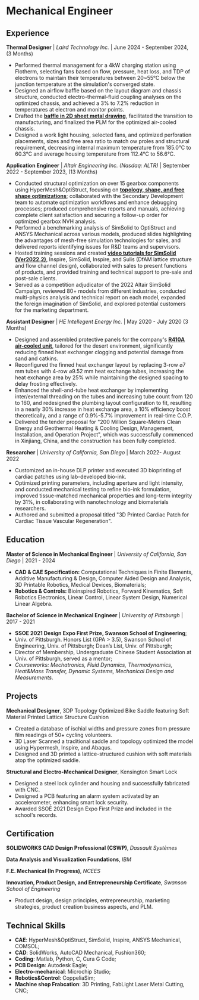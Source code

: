 # Mechanical Engineer

## Experience
**Thermal Designer** | *Laird Technology Inc.* | June 2024 - September 2024, (3 Months)
- Performed thermal management for a 4kW charging station using Flotherm, selecting fans based on flow, pressure, heat loss, and TDP of electrons to maintain their temperatures between 20~55°C below the junction temperature at the simulation's converged state.
- Designed an airflow baffle based on the layout diagram and chassis structure, conducted electro-thermal-fluid coupling analyses on the optimized chassis, and achieved a 3% to 7.2% reduction in temperatures at electron and monitor points.
- Drafted the [<b><u>baffle in 2D sheet metal drawing</u></b>](/Thermal_Samples/4kW_Buffle_SECC.jpg), facilitated the transition to manufacturing, and finalized the PLM for the optimized air-cooled chassis.
- Designed a work light housing, selected fans, and optimized perforation placements, sizes and free area ratio to match ow proles and structural requirement, decreasing internal maximum temperature from 185.0°C to 60.3°C and average housing temperature from 112.4°C to 56.6°C.
  
**Application Engineer** | *Altair Engineering Inc. (Nasdaq: ALTR)* | September 2022 - September 2023, (13 Months)
- Conducted structural optimization on over 15 gearbox components using HyperMesh&OptiStruct, focusing on [<b><u>topology, shape, and free shape optimizations</u></b>](/Altair_Intern_Samples/Gearbox_Sample/Altair_1.md); collaborated with the Secondary Development team to automate optimization workflows and enhance debugging processes; produced comprehensive reports and manuals, achieving complete client satisfaction and securing a follow-up order for optimized gearbox NVH analysis.
- Performed a benchmarking analysis of SimSolid to OptiStruct and ANSYS Mechanical across various models, produced slides highlighting the advantages of mesh-free simulation technologies for sales, and delivered reports identifying issues for R&D teams and supervisors.
- Hosted training sessions and created [<b><u>video tutorials for SimSolid (Ver2022.2)</u></b>](/Altair_Intern_Samples/SimSolid_Tutorial_Sample/Altair_2.md), Inspire, SimSolid, Inspire, and Sulis (DfAM lattice structure and flow channel design), collaborated with sales to present functions of products, and provided training and technical support to pre-sale and post-sale clients.
- Served as a competition adjudicator of the 2022 Altair SimSolid Campaign, reviewed 80+ models from different industries, conducted multi-physics analysis and technical report on each model, expanded the foreign imagination of SimSolid, and explored potential customers for the marketing department.

**Assistant Designer** | *HE Intellegent Energy Inc.* | May 2020 - July 2020 (3 Months)
- Designed and assembled protective panels for the company's [<b><u>R410A air-cooled unit</u></b>](/HE_Intern_Samples/HE_1.md), tailored for the desert environment, significantly reducing finned heat exchanger clogging and potential damage from sand and catkins.
- Reconfigured the finned heat exchanger layout by replacing 3-row ⌀7 mm tubes with 4-row ⌀9.52 mm heat exchange tubes, increasing the heat exchange area by 25% while maintaining the designed spacing to delay frosting effectively.
- Enhanced the shell-and-tube heat exchanger by implementing inter/external threading on the tubes and increasing tube count from 120 to 160, and redesigned the plumbing layout configuration to fit, resulting in a nearly 30% increase in heat exchange area, a 10% efficiency boost theoretically, and a range of 0.9%-5.7% improvement in real-time C.O.P.
- Delivered the tender proposal for "200 Million Square-Meters Clean Energy and Geothermal Heating & Cooling Design, Management, Installation, and Operation Project", which was successfully commenced in Xinjiang, China, and the construction has been fully completed.

**Researcher** | *University of California, San Diego* | March 2022- August 2022
- Customized an in-house DLP printer and executed 3D bioprinting of cardiac patches using lab-developed bio-ink.
- Optimized printing parameters, including aperture and light intensity, and conducted mechanical testing to refine bio-ink formulation, improved tissue-matched mechanical properties and long-term integrity by 31%, in collaborating with nanotechnology and biomaterials researchers.
- Authored and submitted a proposal titled "3D Printed Cardiac Patch for Cardiac Tissue Vascular Regeneration".
  
## Education
**Master of Science in Mechanical Engineer** | *University of California, San Diego* | 2021 - 2024
- **CAD & CAE Specification:** Computational Techniques in Finite Elements, Additive Manufacturing & Design,  Computer Aided Design and Analysis, 3D Printable Robotics, Medical Devices, Biomaterials;
- **Robotics & Controls:** Bioinspired Robotics, Forward Kinematics, Soft Robotics Electronics, Linear Control, Linear System Design, Numerical Linear Algebra.

**Bachelor of Science in Mechanical Engineer** | *University of Pittsburgh* | 2017 - 2021
- **SSOE 2021 Design Expo First Prize, Swanson School of Engineering**;
- Univ. of Pittsburgh. Honors List (GPA > 3.5), Swanson School of Engineering, Univ. of Pittsburgh; Dean’s List, Univ. of Pittsburgh;
- Director of  Membership, Undergraduate Chinese Student Association at Univ. of Pittsburgh, served as a mentor;
- *Courseworks: Mechatronics, Fluid Dynamics, Thermodynamics, Heat&Mass Transfer, Dynamic Systems, Mechanical Design and Measurements*.

## Projects
**Mechanical Designer**, 3DP Topology Optimized Bike Saddle featuring Soft Material Printed Lattice Structure Cushion
- Created a database of ischial widths and pressure zones from pressure film readings of 50+ cycling volunteers.
- 3D Laser Scanned a traditional saddle and topology optimized the model using Hypermesh, Inspire, and Abaqus.
- Designed and 3D printed a lattice-structured cushion with soft materials atop the optimized saddle.

**Structural and Electro-Mechanical Designer**, Kensington Smart Lock
- Designed a steel lock cylinder and housing and successfully fabricated with CNC.
- Designed a PCB featuring an alarm system activated by an accelerometer, enhancing smart lock security.
- Awarded SSOE 2021 Design Expo First Prize and included in the school's records.

## Certification
**SOLIDWORKS CAD Design Professional (CSWP)**, *Dassault Systèmes*

**Data Analysis and Visualization Foundations**, *IBM*

**F.E. Mechanical (In Progress)**, *NCEES*

**Innovation, Product Design, and Entrepreneurship Certificate**, *Swanson School of Engineering*
- Product design, design principles, entrepreneurship, marketing strategies, product creation business aspects, and PLM.	

## Technical Skills
- **CAE**: HyperMesh&OptiStruct, SimSolid, Inspire, ANSYS Mechanical, COMSOL;
- **CAD**: SolidWorks, AutoCAD Mechanical, Fushion360;
- **Coding**: Matlab, Python, C, Cura G Code;
- **PCB Design**: Autodesk Eagle;
- **Electro-mechanical**: Microchip Studio;
- **Robotics&Control**: CoppeliaSim;
- **Machine shop Frabcation**: 3D Printing, FabLight Laser Metal Cutting, CNC;
